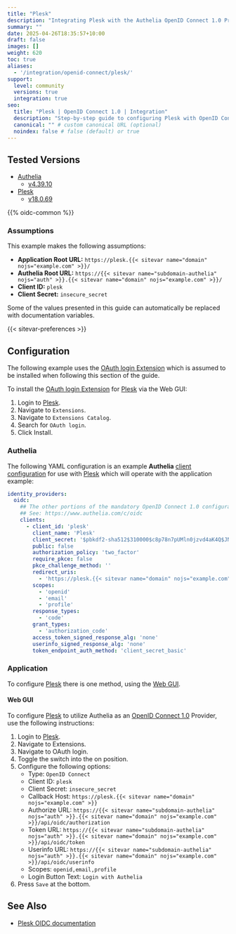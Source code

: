 ```yaml
---
title: "Plesk"
description: "Integrating Plesk with the Authelia OpenID Connect 1.0 Provider."
summary: ""
date: 2025-04-26T18:35:57+10:00
draft: false
images: []
weight: 620
toc: true
aliases:
  - '/integration/openid-connect/plesk/'
support:
  level: community
  versions: true
  integration: true
seo:
  title: "Plesk | OpenID Connect 1.0 | Integration"
  description: "Step-by-step guide to configuring Plesk with OpenID Connect 1.0 for secure SSO. Enhance your login flow using Authelia’s modern identity management."
  canonical: "" # custom canonical URL (optional)
  noindex: false # false (default) or true
---
```


## Tested Versions

- [Authelia]
  - [v4.39.10](https://github.com/authelia/authelia/releases/tag/v4.39.10)
- [Plesk]
  - [v18.0.69](https://docs.plesk.com/release-notes/obsidian/change-log/#plesk-18069)

{{% oidc-common %}}

### Assumptions

This example makes the following assumptions:

- __Application Root URL:__ `https://plesk.{{< sitevar name="domain" nojs="example.com" >}}/`
- __Authelia Root URL:__ `https://{{< sitevar name="subdomain-authelia" nojs="auth" >}}.{{< sitevar name="domain" nojs="example.com" >}}/`
- __Client ID:__ `plesk`
- __Client Secret:__ `insecure_secret`

Some of the values presented in this guide can automatically be replaced with documentation variables.

{{< sitevar-preferences >}}

## Configuration

The following example uses the [OAuth login Extension] which is assumed to be installed when following
this section of the guide.

To install the [OAuth login Extension] for [Plesk] via the Web GUI:

1. Login to [Plesk].
2. Navigate to `Extensions`.
3. Navigate to `Extensions Catalog`.
4. Search for `OAuth login`.
5. Click Install.

### Authelia

The following YAML configuration is an example __Authelia__ [client configuration] for use with [Plesk] which will
operate with the application example:

```yaml {title="configuration.yml"}
identity_providers:
  oidc:
    ## The other portions of the mandatory OpenID Connect 1.0 configuration go here.
    ## See: https://www.authelia.com/c/oidc
    clients:
      - client_id: 'plesk'
        client_name: 'Plesk'
        client_secret: '$pbkdf2-sha512$310000$c8p78n7pUMln0jzvd4aK4Q$JNRBzwAo0ek5qKn50cFzzvE9RXV88h1wJn5KGiHrD0YKtZaR/nCb2CJPOsKaPK0hjf.9yHxzQGZziziccp6Yng'  # The digest of 'insecure_secret'.
        public: false
        authorization_policy: 'two_factor'
        require_pkce: false
        pkce_challenge_method: ''
        redirect_uris:
          - 'https://plesk.{{< sitevar name="domain" nojs="example.com" >}}/modules/oauth/public/login.php'
        scopes:
          - 'openid'
          - 'email'
          - 'profile'
        response_types:
          - 'code'
        grant_types:
          - 'authorization_code'
        access_token_signed_response_alg: 'none'
        userinfo_signed_response_alg: 'none'
        token_endpoint_auth_method: 'client_secret_basic'
```

### Application

To configure [Plesk] there is one method, using the [Web GUI](#web-gui).

#### Web GUI

To configure [Plesk] to utilize Authelia as an [OpenID Connect 1.0] Provider, use the following instructions:

1. Login to [Plesk].
2. Navigate to Extensions.
3. Navigate to OAuth login.
4. Toggle the switch into the on position.
5. Configure the following options:
   - Type: `OpenID Connect`
   - Client ID: `plesk`
   - Client Secret: `insecure_secret`
   - Callback Host: `https://plesk.{{< sitevar name="domain" nojs="example.com" >}}`
   - Authorize URL: `https://{{< sitevar name="subdomain-authelia" nojs="auth" >}}.{{< sitevar name="domain" nojs="example.com" >}}/api/oidc/authorization`
   - Token URL: `https://{{< sitevar name="subdomain-authelia" nojs="auth" >}}.{{< sitevar name="domain" nojs="example.com" >}}/api/oidc/token`
   - Userinfo URL: `https://{{< sitevar name="subdomain-authelia" nojs="auth" >}}.{{< sitevar name="domain" nojs="example.com" >}}/api/oidc/userinfo`
   - Scopes: `openid,email,profile`
   - Login Button Text: `Login with Authelia`
6. Press `Save` at the bottom.

## See Also

- [Plesk OIDC documentation](https://ljpc.solutions/contact)

[Authelia]: https://www.authelia.com
[Plesk]: https://www.plesk.com
[OAuth login Extension]: https://www.plesk.com/extensions/oauth/
[OpenID Connect 1.0]: ../../introduction.md
[client configuration]: ../../../../configuration/identity-providers/openid-connect/clients.md
